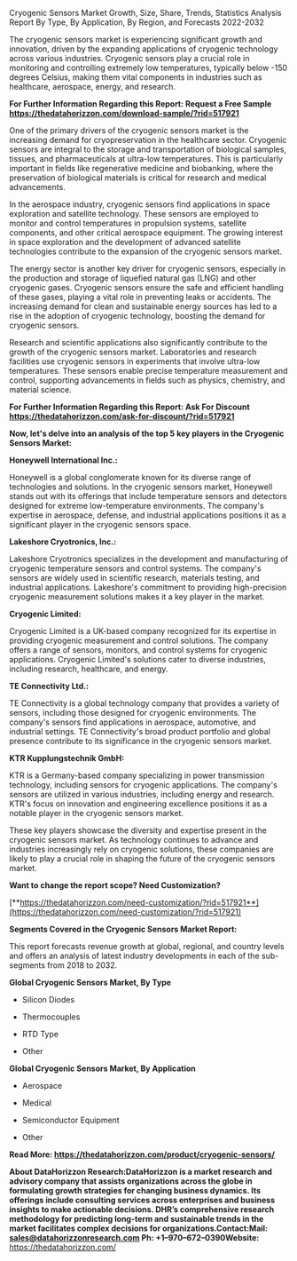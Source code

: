 Cryogenic Sensors Market Growth, Size, Share, Trends, Statistics
Analysis Report By Type, By Application, By Region, and Forecasts
2022-2032

The cryogenic sensors market is experiencing significant growth and
innovation, driven by the expanding applications of cryogenic technology
across various industries. Cryogenic sensors play a crucial role in
monitoring and controlling extremely low temperatures, typically below
-150 degrees Celsius, making them vital components in industries such as
healthcare, aerospace, energy, and research.

**For Further Information Regarding this Report: Request a Free Sample
<https://thedatahorizzon.com/download-sample/?rid=517921>**

One of the primary drivers of the cryogenic sensors market is the
increasing demand for cryopreservation in the healthcare sector.
Cryogenic sensors are integral to the storage and transportation of
biological samples, tissues, and pharmaceuticals at ultra-low
temperatures. This is particularly important in fields like regenerative
medicine and biobanking, where the preservation of biological materials
is critical for research and medical advancements.

In the aerospace industry, cryogenic sensors find applications in space
exploration and satellite technology. These sensors are employed to
monitor and control temperatures in propulsion systems, satellite
components, and other critical aerospace equipment. The growing interest
in space exploration and the development of advanced satellite
technologies contribute to the expansion of the cryogenic sensors
market.

The energy sector is another key driver for cryogenic sensors,
especially in the production and storage of liquefied natural gas (LNG)
and other cryogenic gases. Cryogenic sensors ensure the safe and
efficient handling of these gases, playing a vital role in preventing
leaks or accidents. The increasing demand for clean and sustainable
energy sources has led to a rise in the adoption of cryogenic
technology, boosting the demand for cryogenic sensors.

Research and scientific applications also significantly contribute to
the growth of the cryogenic sensors market. Laboratories and research
facilities use cryogenic sensors in experiments that involve ultra-low
temperatures. These sensors enable precise temperature measurement and
control, supporting advancements in fields such as physics, chemistry,
and material science.

**For Further Information Regarding this Report: Ask For Discount
<https://thedatahorizzon.com/ask-for-discount/?rid=517921>**

**Now, let's delve into an analysis of the top 5 key players in the
Cryogenic Sensors Market:**

**Honeywell International Inc.:**

Honeywell is a global conglomerate known for its diverse range of
technologies and solutions. In the cryogenic sensors market, Honeywell
stands out with its offerings that include temperature sensors and
detectors designed for extreme low-temperature environments. The
company's expertise in aerospace, defense, and industrial applications
positions it as a significant player in the cryogenic sensors space.

**Lakeshore Cryotronics, Inc.:**

Lakeshore Cryotronics specializes in the development and manufacturing
of cryogenic temperature sensors and control systems. The company's
sensors are widely used in scientific research, materials testing, and
industrial applications. Lakeshore's commitment to providing
high-precision cryogenic measurement solutions makes it a key player in
the market.

**Cryogenic Limited:**

Cryogenic Limited is a UK-based company recognized for its expertise in
providing cryogenic measurement and control solutions. The company
offers a range of sensors, monitors, and control systems for cryogenic
applications. Cryogenic Limited's solutions cater to diverse industries,
including research, healthcare, and energy.

**TE Connectivity Ltd.:**

TE Connectivity is a global technology company that provides a variety
of sensors, including those designed for cryogenic environments. The
company's sensors find applications in aerospace, automotive, and
industrial settings. TE Connectivity's broad product portfolio and
global presence contribute to its significance in the cryogenic sensors
market.

**KTR Kupplungstechnik GmbH:**

KTR is a Germany-based company specializing in power transmission
technology, including sensors for cryogenic applications. The company's
sensors are utilized in various industries, including energy and
research. KTR's focus on innovation and engineering excellence positions
it as a notable player in the cryogenic sensors market.

These key players showcase the diversity and expertise present in the
cryogenic sensors market. As technology continues to advance and
industries increasingly rely on cryogenic solutions, these companies are
likely to play a crucial role in shaping the future of the cryogenic
sensors market.

**Want to change the report scope? Need Customization?**

[**https://thedatahorizzon.com/need-customization/?rid=517921**](https://thedatahorizzon.com/need-customization/?rid=517921)

**Segments Covered in the Cryogenic Sensors Market Report:**

This report forecasts revenue growth at global, regional, and country
levels and offers an analysis of latest industry developments in each of
the sub-segments from 2018 to 2032.

**Global Cryogenic Sensors Market, By Type**

-   Silicon Diodes

-   Thermocouples

-   RTD Type

-   Other

**Global Cryogenic Sensors Market, By Application**

-   Aerospace

-   Medical

-   Semiconductor Equipment

-   Other

**Read More: <https://thedatahorizzon.com/product/cryogenic-sensors/>**

**About DataHorizzon Research:**DataHorizzon is a market research and
advisory company that assists organizations across the globe in
formulating growth strategies for changing business dynamics. Its
offerings include consulting services across enterprises and business
insights to make actionable decisions. DHR’s comprehensive research
methodology for predicting long-term and sustainable trends in the
market facilitates complex decisions for organizations.**Contact:Mail:**
<sales@datahorizzonresearch.com> **Ph:** +1–970–672–0390**Website:**
<https://thedatahorizzon.com/>
